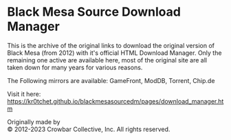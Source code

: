 # Black Mesa Source Download Manager
This is the archive of the original links to download the original version of Black Mesa (from 2012) with it's official HTML Download Manager.
Only the remaining one active are available here, most of the original site are all taken down for many years for various reasons.

The Following mirrors are available: GameFront, ModDB, Torrent, Chip.de

Visit it here:<br>
https://kr0tchet.github.io/blackmesasourcedm/pages/download_manager.htm



Originally made by<br>
© 2012-2023 Crowbar Collective, Inc. All rights reserved.
